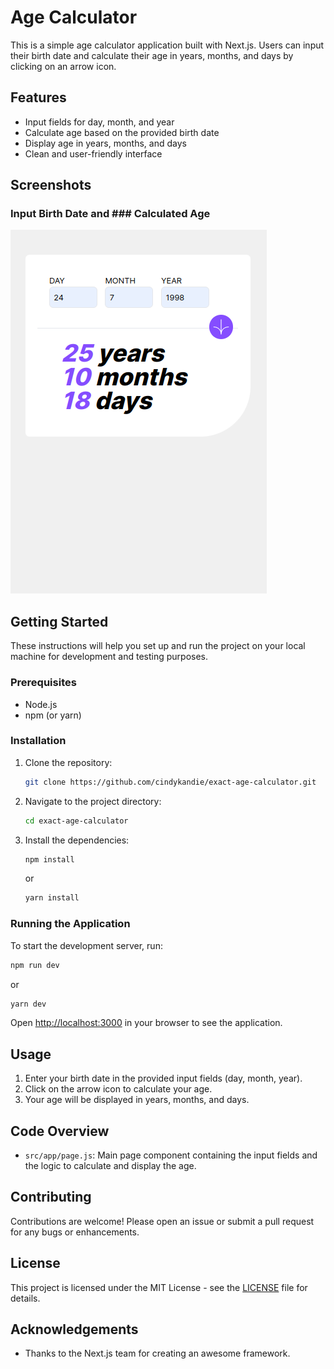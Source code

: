 
# Age Calculator

This is a simple age calculator application built with Next.js. Users can input their birth date and calculate their age in years, months, and days by clicking on an arrow icon.

## Features

- Input fields for day, month, and year
- Calculate age based on the provided birth date
- Display age in years, months, and days
- Clean and user-friendly interface

## Screenshots

### Input Birth Date and ### Calculated Age

![Input Birth Date](public/agecalc.png)


## Getting Started

These instructions will help you set up and run the project on your local machine for development and testing purposes.

### Prerequisites

- Node.js
- npm (or yarn)

### Installation

1. Clone the repository:
   ```bash
   git clone https://github.com/cindykandie/exact-age-calculator.git
   ```

2. Navigate to the project directory:
   ```bash
   cd exact-age-calculator
   ```

3. Install the dependencies:
   ```bash
   npm install
   ```

   or

   ```bash
   yarn install
   ```

### Running the Application

To start the development server, run:

```bash
npm run dev
```

or

```bash
yarn dev
```

Open [http://localhost:3000](http://localhost:3000) in your browser to see the application.

## Usage

1. Enter your birth date in the provided input fields (day, month, year).
2. Click on the arrow icon to calculate your age.
3. Your age will be displayed in years, months, and days.

## Code Overview

- `src/app/page.js`: Main page component containing the input fields and the logic to calculate and display the age.

## Contributing

Contributions are welcome! Please open an issue or submit a pull request for any bugs or enhancements.

## License

This project is licensed under the MIT License - see the [LICENSE](LICENSE) file for details.

## Acknowledgements

- Thanks to the Next.js team for creating an awesome framework.
